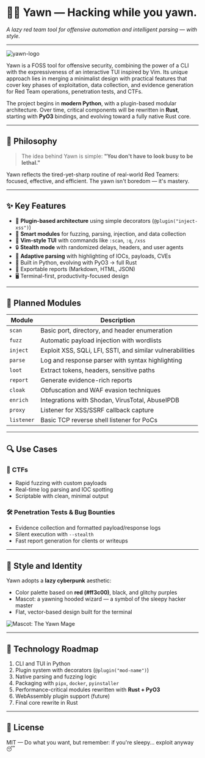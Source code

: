 # 🧙‍♂️ Yawn — Hacking while you yawn.

*A lazy red team tool for offensive automation and intelligent parsing — with style.*

---

![yawn-logo](./assets/yawn-logo.png)

Yawn is a FOSS tool for offensive security, combining the power of a CLI with the expressiveness of an interactive TUI inspired by Vim. Its unique approach lies in merging a minimalist design with practical features that cover key phases of exploitation, data collection, and evidence generation for Red Team operations, penetration tests, and CTFs.

The project begins in **modern Python**, with a plugin-based modular architecture. Over time, critical components will be rewritten in **Rust**, starting with **PyO3** bindings, and evolving toward a fully native Rust core.

---

## 🧠 Philosophy

> The idea behind Yawn is simple:
> **"You don't have to look busy to be lethal."**

Yawn reflects the tired-yet-sharp routine of real-world Red Teamers: focused, effective, and efficient. The yawn isn't boredom — it's mastery.

---

## ✨ Key Features

* 🧩 **Plugin-based architecture** using simple decorators (`@plugin("inject-xss")`)
* 🧪 **Smart modules** for fuzzing, parsing, injection, and data collection
* 🧙 **Vim-style TUI** with commands like `:scan`, `:q`, `/xss`
* 🔒 **Stealth mode** with randomized delays, headers, and user agents
* 🧠 **Adaptive parsing** with highlighting of IOCs, payloads, CVEs
* 🐍 Built in Python, evolving with PyO3 → full Rust
* 📄 Exportable reports (Markdown, HTML, JSON)
* 🖥️ Terminal-first, productivity-focused design

---

## 🧩 Planned Modules

| Module     | Description                                               |
| ---------- | --------------------------------------------------------- |
| `scan`     | Basic port, directory, and header enumeration             |
| `fuzz`     | Automatic payload injection with wordlists                |
| `inject`   | Exploit XSS, SQLi, LFI, SSTI, and similar vulnerabilities |
| `parse`    | Log and response parser with syntax highlighting          |
| `loot`     | Extract tokens, headers, sensitive paths                  |
| `report`   | Generate evidence-rich reports                            |
| `cloak`    | Obfuscation and WAF evasion techniques                    |
| `enrich`   | Integrations with Shodan, VirusTotal, AbuseIPDB           |
| `proxy`    | Listener for XSS/SSRF callback capture                    |
| `listener` | Basic TCP reverse shell listener for PoCs                 |

---

## 🔍 Use Cases

### 🎯 **CTFs**

* Rapid fuzzing with custom payloads
* Real-time log parsing and IOC spotting
* Scriptable with clean, minimal output

### 🛠 **Penetration Tests & Bug Bounties**

* Evidence collection and formatted payload/response logs
* Silent execution with `--stealth`
* Fast report generation for clients or writeups

---

## 🎨 Style and Identity

Yawn adopts a **lazy cyberpunk** aesthetic:

* Color palette based on **red (#ff3c00)**, black, and glitchy purples
* Mascot: a yawning hooded wizard — a symbol of the sleepy hacker master
* Flat, vector-based design built for the terminal

![Mascot: The Yawn Mage](./assets/yawn-mage.png)

---

## 🧪 Technology Roadmap

1. CLI and TUI in Python
2. Plugin system with decorators (`@plugin("mod-name")`)
3. Native parsing and fuzzing logic
4. Packaging with `pipx`, `docker`, `pyinstaller`
5. Performance-critical modules rewritten with **Rust + PyO3**
6. WebAssembly plugin support (future)
7. Final core rewrite in Rust

---

## 📜 License

MIT — Do what you want, but remember: if you're sleepy... exploit anyway 😴

